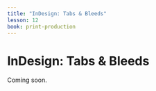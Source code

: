 ```yaml
---
title: "InDesign: Tabs & Bleeds"
lesson: 12
book: print-production
---
```


# InDesign: Tabs & Bleeds

Coming soon.
